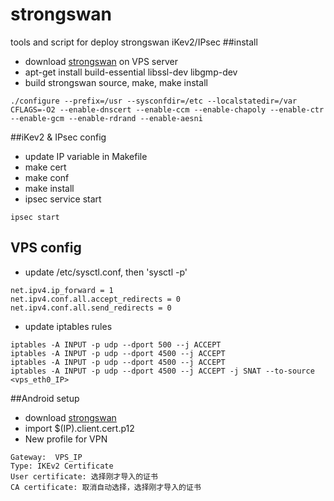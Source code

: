 # strongswan
tools and script for deploy strongswan iKev2/IPsec
##install 
* download [strongswan](https://strongswan.org) on VPS server
* apt-get install build-essential libssl-dev libgmp-dev
* build strongswan source, make, make install
```
./configure --prefix=/usr --sysconfdir=/etc --localstatedir=/var CFLAGS=-O2 --enable-dnscert --enable-ccm --enable-chapoly --enable-ctr --enable-gcm --enable-rdrand --enable-aesni
```

##iKev2 & IPsec config
* update IP variable in Makefile
* make cert
* make conf
* make install
* ipsec service start
```
ipsec start
```

## VPS config
* update /etc/sysctl.conf, then 'sysctl -p'
```
net.ipv4.ip_forward = 1
net.ipv4.conf.all.accept_redirects = 0
net.ipv4.conf.all.send_redirects = 0
```
* update iptables rules
```
iptables -A INPUT -p udp --dport 500 --j ACCEPT
iptables -A INPUT -p udp --dport 4500 --j ACCEPT
iptables -A INPUT -p udp --dport 4500 --j ACCEPT
iptables -A INPUT -p udp --dport 4500 --j ACCEPT -j SNAT --to-source <vps_eth0_IP>
```

##Android setup
* download [strongswan](https://play.google.com/store/apps/details?id=org.strongswan.android)
* import $(IP).client.cert.p12
* New profile for VPN
```
Gateway:  VPS_IP
Type: IKEv2 Certificate
User certificate: 选择刚才导入的证书
CA certificate: 取消自动选择，选择刚才导入的证书
```
